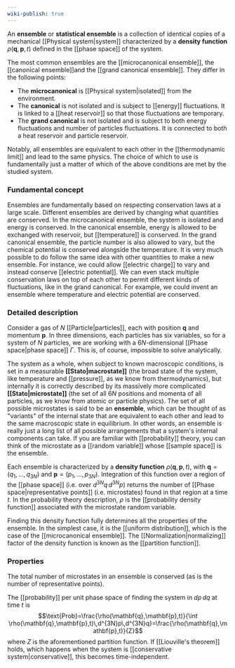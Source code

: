 ```yaml
---
wiki-publish: true
---
```

An **ensemble** or **statistical ensemble** is a collection of identical copies of a mechanical [[Physical system|system]] characterized by a **density function** $\rho(\mathbf{q},\mathbf{p},t)$ defined in the [[phase space]] of the system.

The most common ensembles are the [[microcanonical ensemble]], the [[canonical ensemble]]and the [[grand canonical ensemble]]. They differ in the following points:
- The **microcanonical** is [[Physical system|isolated]] from the environment.
- The **canonical** is not isolated and is subject to [[energy]] fluctuations. It is linked to a [[heat reservoir]] so that those fluctuations are temporary.
- The **grand canonical** is not isolated and is subject to both energy fluctuations and number of particles fluctuations. It is connected to both a heat reservoir and particle reservoir.

Notably, all ensembles are equivalent to each other in the [[thermodynamic limit]] and lead to the same physics. The choice of which to use is fundamentally just a matter of which of the above conditions are met by the studied system.
### Fundamental concept
Ensembles are fundamentally based on respecting conservation laws at a large scale. Different ensembles are derived by changing what quantities are conserved. In the microcanonical ensemble, the system is isolated and energy is conserved. In the canonical ensemble, energy is allowed to be exchanged with reservoir, but [[temperature]] is conserved. In the grand canonical ensemble, the particle number is also allowed to vary, but the chemical potential is conserved alongside the temperature. It is very much possible to do follow the same idea with other quantities to make a new ensemble. For instance, we could allow [[electric charge]] to vary and instead conserve [[electric potential]]. We can even stack multiple conservation laws on top of each other to permit different kinds of fluctuations, like in the grand canonical. For example, we could invent an ensemble where temperature and electric potential are conserved.
### Detailed description
Consider a gas of $N$ [[Particle|particles]], each with position $\mathbf{q}$ and momentum $\mathbf{p}$. In three dimensions, each particles has six variables, so for a system of $N$ particles, we are working with a $6N$-dimensional [[Phase space|phase space]] $\Gamma$. This is, of course, impossible to solve analytically.

The system as a whole, when subject to known macroscopic conditions, is set in a measurable **[[Stato|macrostate]]** (the broad state of the system, like temperature and [[pressure]], as we know from thermodynamics), but internally it is correctly described by its massively more complicated **[[Stato|microstate]]** (the set of all $6N$ positions and momenta of all particles, as we know from atomic or particle physics). The set of all possible microstates is said to be an **ensemble**, which can be thought of as "variants" of the internal state that are equivalent to each other and lead to the same macroscopic state in equilibrium. In other words, an ensemble is really just a long list of all possible arrangements that a system's internal components can take. If you are familiar with [[probability]] theory, you can think of the microstate as a [[random variable]] whose [[sample space]] is the ensemble.

Each ensemble is characterized by a **density function** $\rho(\mathbf{q},\mathbf{p},t)$, with $\mathbf{q}=(q_{1},\ldots,q_{3N})$ and $\mathbf{p}=(p_{1},\ldots,p_{3N})$. Integration of this function over a region of the [[phase space]] (i.e. over $d^{3N}q\,d^{3N}p$) returns the number of [[Phase space|representative points]] (i.e. microstates) found in that region at a time $t$. In the probability theory description, $\rho$ is the [[probability density function]] associated with the microstate random variable.

Finding this density function fully determines all the properties of the ensemble. In the simplest case, it is the [[uniform distribution]], which is the case of the [[microcanonical ensemble]]. The [[Normalization|normalizing]] factor of the density function is known as the [[partition function]].
### Properties
The total number of microstates in an ensemble is conserved (as is the number of representative points).

The [[probability]] per unit phase space of finding the system in $dp\,dq$ at time $t$ is
$$\text{Prob}=\frac{\rho(\mathbf{q},\mathbf{p},t)}{\int \rho(\mathbf{q},\mathbf{p},t)\,d^{3N}p\,d^{3N}q}=\frac{\rho(\mathbf{q},\mathbf{p},t)}{Z}$$
where $Z$ is the aforementioned partition function. If [[Liouville's theorem]] holds, which happens when the system is [[conservative system|conservative]], this becomes time-independent.